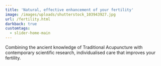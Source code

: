 ```yaml
---
title: 'Natural, effective enhancement of your fertility'
image: /images/uploads/shutterstock_103943927.jpg
url: /fertility.html
darkback: true
customtags:
  - slider-home-main
---
```

Combining the ancient knowledge of Traditional Acupuncture with contemporary scientific research, individualised care that improves your fertility.